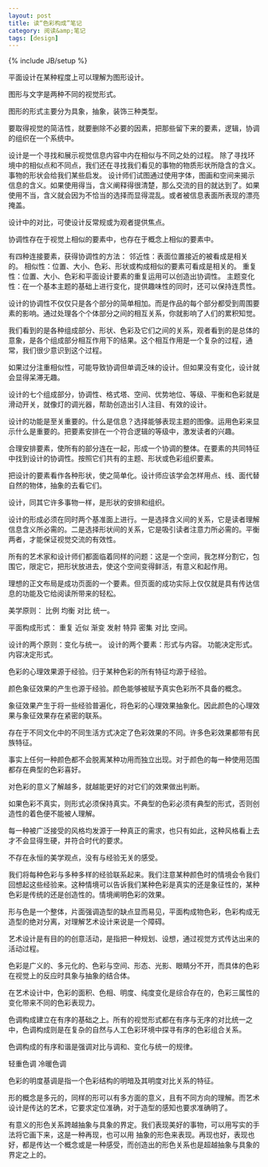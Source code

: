 ```yaml
---
layout: post
title: 读“色彩构成”笔记
category: 阅读&amp;笔记
tags: [design]
---
```

{% include JB/setup %}

平面设计在某种程度上可以理解为图形设计。

图形与文字是两种不同的视觉形式。

图形的形式主要分为具象，抽象，装饰三种类型。

要取得视觉的简洁性，就要删除不必要的因素，把那些留下来的要素，逻辑，协调的组织在一个系统中。

设计是一个寻找和展示视觉信息内容中内在相似与不同之处的过程。
除了寻找环境中的相似点和不同点，我们还在寻找我们看见的事物的物质形状所隐含的含义。事物的形状会给我们某些启发。
设计师们试图通过使用字体，图画和空间来揭示信息的含义。如果使用得当，含义阐释得很清楚，那么交流的目的就达到了。如果使用不当，含义就会因为不恰当的选择而显得混乱。或者被信息表面所表现的漂亮掩盖。

设计中的对比，可使设计反常规或为观者提供焦点。

协调性存在于视觉上相似的要素中，也存在于概念上相似的要素中。

有四种连接要素，获得协调性的方法：
邻近性：表面位置接近的被看成是相关的。
相似性：位置、大小、色彩、形状或构成相似的要素可看成是相关的。
重复性：位置、大小、色彩和平面设计要素的重复运用可以创造出协调性。
主题变化性：在一个基本主题的基础上进行变化，提供趣味性的同时，还可以保持连贯性。

设计的协调性不仅仅只是各个部分的简单相加。而是作品的每个部分都受到周围要素的影响。通过处理各个个体部分之间的相互关系，你就影响了人们的累积知觉。

我们看到的是各种组成部分、形状、色彩及它们之间的关系，观者看到的是总体的意象，是各个组成部分相互作用下的结果。这个相互作用是一个复杂的过程，通常，我们很少意识到这个过程。

如果过分注重相似性，可能导致协调但单调乏味的设计。但如果没有变化，设计就会显得呆滞无趣。

设计的七个组成部分，协调性、格式塔、空间、优势地位、等级、平衡和色彩就是滑动开关，就像灯的调光器，帮助创造出引人注目、有效的设计。

设计的功能是至关重要的。什么是信息？选择能够表现主题的图像。运用色彩来显示什么是重要的。把要素安排在一个符合逻辑的等级中，激发读者的兴趣。

合理安排要素，使所有的部分连在一起，形成一个协调的整体。在要素的共同特征中找到设计的协调性。按照它们共有的主题、形状或色彩组织要素。

把设计的要素看作各种形状，使之简单化。设计师应该学会怎样用点、线、面代替自然的物体，抽象的去看它们。

设计，同其它许多事物一样，是形状的安排和组织。

设计的形成必须在同时两个基准面上进行。一是选择含义间的关系，它是读者理解信息含义所必需的。二是选择形状间的关系，它是吸引读者注意力所必需的。平衡两者，才能保证视觉交流的有效性。

所有的艺术家和设计师们都面临着同样的问题：这是一个空间，我怎样分割它，包围它，限定它，把形状放进去，使这个空间变得鲜活，有意义和起作用。

理想的正文布局是成功页面的一个要素。但页面的成功实际上仅仅就是具有传达信息的功能及它给阅读所带来的轻松。

美学原则： 比例  均衡   对比   统一。

平面构成形式： 重复  近似   渐变  发射  特异   密集   对比   空间。

设计的两个原则：变化与统一。
设计的两个要素：形式与内容。
功能决定形式。内容决定形式。


色彩的心理效果源于经验。归于某种色彩的所有特征均源于经验。

颜色象征效果的产生也源于经验。颜色能够被赋予真实色彩所不具备的概念。

象征效果产生于将一些经验普遍化，将色彩的心理效果抽象化。因此颜色的心理效果与象征效果存在紧密的联系。

存在于不同文化中的不同生活方式决定了色彩效果的不同。许多色彩效果都带有民族特征。

事实上任何一种颜色都不会脱离某种功用而独立出现。对于颜色的每一种使用范围都存在典型的色彩喜好。

对色彩的意义了解越多，就越能更好的对它们的效果做出判断。

如果色彩不真实，则形式必须保持真实。不典型的色彩必须有典型的形式，否则创造性的着色便不能被人理解。

每一种被广泛接受的风格均发源于一种真正的需求，也只有如此，这种风格看上去才不会显得生硬，并符合时代的要求。

不存在永恒的美学观点，没有与经验无关的感受。

我们将每种色彩与多种多样的经验联系起来。我们注意某种颜色时的情境会令我们回想起这些经验来。这种情境可以告诉我们某种色彩是真实的还是象征性的，某种色彩是传统的还是创造性的。情境阐明色彩的效果。

形与色是一个整体，片面强调造型的缺点显而易见，平面构成物色彩，色彩构成无造型的绝对分离，对理解艺术设计来说是一个障碍。

艺术设计是有目的的创意活动，是指把一种规划、设想，通过视觉方式传达出来的活动过程。

色彩是广义的、多元化的、色彩与空间、形态、光影、眼睛分不开，而具体的色彩在视觉上的反应时具象与抽象的结合体。

在艺术设计中，色彩的面积、色相、明度、纯度变化是综合存在的，色彩三属性的变化带来不同的色彩表现力。

色调构成建立在有序的基础之上。所有的视觉形式都在有序与无序的对比统一之中，色调构成则是在复杂的自然与人工色彩环境中探寻有序的色彩组合关系。

色调构成的有序和谐是强调对比与调和、变化与统一的规律。

轻重色调
冷暖色调

色彩的明度基调是指一个色彩结构的明暗及其明度对比关系的特征。

形的概念是多元的，同样的形可以有多方面的意义，且有不同方向的理解。而艺术设计是传达的艺术，它要求定位准确，对于造型的感知也要求准确明了。

有意义的形色关系跨越抽象与具象的界定。我们表现美好的事物，可以用写实的手法将它画下来，这是一种再现，也可以用
抽象的形色来表现。再现也好，表现也好，都是传达一个概念或是一种感受，而创造出的形色关系也是超越抽象与具象的界定之上的。


